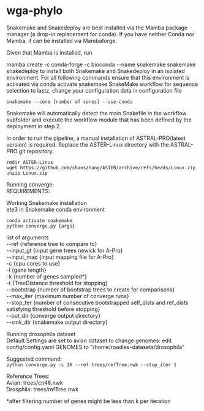 # wga-phylo
Snakemake and Snakedeploy are best installed via the Mamba package manager (a drop-in replacement for conda). If you have neither Conda nor Mamba, it can be installed via Mambaforge. 

Given that Mamba is installed, run

mamba create -c conda-forge -c bioconda --name snakemake snakemake snakedeploy
to install both Snakemake and Snakedeploy in an isolated environment. For all following commands ensure that this environment is activated via
conda activate snakemake
SnakeMake workflow for sequence selection to lastz, change your configuration data in configuration file

`snakemake --core [number of cores] --use-conda`

Snakemake will automatically detect the main Snakefile in the workflow subfolder and execute the workflow module that has been defined by the deployment in step 2.

In order to run the pipeline, a manual installation of ASTRAL-PRO(latest version) is required. Replace the ASTER-Linux directory with the ASTRAL-PRO git repository. 

`rmdir ASTER-Linux`\
`wget https://github.com/chaoszhang/ASTER/archive/refs/heads/Linux.zip `\
`unzip Linux.zip`

Running converge:\
REQUIREMENTS:

Working Snakemake installation\
ete3 in Snakemake conda environment

`conda activate snakemake`\
`python converge.py {args}`

list of arguments\
--ref {reference tree to compare to}\
--input_gt {input gene trees newick for A-Pro}\
--input_map {input mapping file for A-Pro}\
-c {cpu cores to use}\
-l {gene length}\
-k {number of genes sampled*}\
-t {TreeDistance threshold for stopping}\
--bootstrap {number of bootstrap trees to create for comparisons}\
--max_iter {maximum number of converge runs}\
--stop_ter {number of consecutive bootstrapped self_dists and ref_dists satisfying threshold before stopping}\
--out_dir {converge output directory}\
--smk_dir {snakemake output directory}

Running drosophila dataset\
Default Settings are set to avian dataset to change genomes:
edit config/config.yaml GENOMES to "/home/roadies-datasets/drosophila"

Suggested command:\
`python converge.py -c 16 --ref trees/refTree.nwk --stop_iter 1 `

Reference Trees:\
Avian: trees/cn48.nwk\
Drosphila: trees/refTree.nwk

*after filtering number of genes might be less than k per iteration
